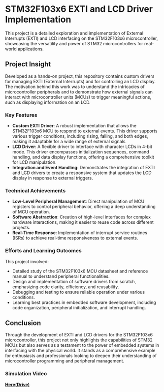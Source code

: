 # STM32F103x6 EXTI and LCD Driver Implementation

This project is a detailed exploration and implementation of External Interrupts (EXTI) and LCD interfacing on the STM32F103x6 microcontroller, showcasing the versatility and power of STM32 microcontrollers for real-world applications.

## Project Insight

Developed as a hands-on project, this repository contains custom drivers for managing EXTI (External Interrupts) and for controlling an LCD display. The motivation behind this work was to understand the intricacies of microcontroller peripherals and to demonstrate how external signals can interact with microcontroller units (MCUs) to trigger meaningful actions, such as displaying information on an LCD.

### Key Features

- **Custom EXTI Driver**: A robust implementation that allows the STM32F103x6 MCU to respond to external events. This driver supports various trigger conditions, including rising, falling, and both edges, making it adaptable for a wide range of external signals.
- **LCD Driver**: A flexible driver to interface with character LCDs in 4-bit mode. This driver encompasses initialization sequences, command handling, and data display functions, offering a comprehensive toolkit for LCD manipulation.
- **Integration and Event Handling**: Demonstrates the integration of EXTI and LCD drivers to create a responsive system that updates the LCD display in response to external triggers.

### Technical Achievements

- **Low-Level Peripheral Management**: Direct manipulation of MCU registers to control peripheral behavior, offering a deep understanding of MCU operation.
- **Software Abstraction**: Creation of high-level interfaces for complex hardware interactions, making it easier to reuse code across different projects.
- **Real-Time Response**: Implementation of interrupt service routines (ISRs) to achieve real-time responsiveness to external events.

### Efforts and Learning Outcomes

This project involved:

- Detailed study of the STM32F103x6 MCU datasheet and reference manual to understand peripheral functionalities.
- Design and implementation of software drivers from scratch, emphasizing code clarity, efficiency, and reusability.
- Debugging and testing to ensure reliable operation under various conditions.
- Learning best practices in embedded software development, including code organization, peripheral initialization, and interrupt handling.

## Conclusion

Through the development of EXTI and LCD drivers for the STM32F103x6 microcontroller, this project not only highlights the capabilities of STM32 MCUs but also serves as a testament to the power of embedded systems in interfacing with the physical world. It stands as a comprehensive example for enthusiasts and professionals looking to deepen their understanding of microcontroller programming and peripheral management.

### Simulation Video
[**Here(Drive)**](https://drive.google.com/file/d/1OD27O1oyaNoiTGglQmCZ4f-UI7jogYxh/view?usp=drive_link)
